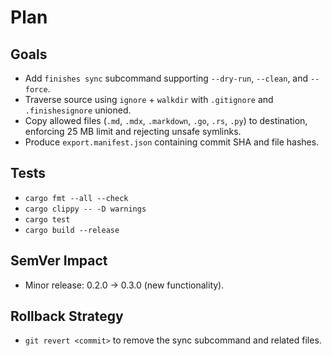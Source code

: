 # Plan

## Goals
- Add `finishes sync` subcommand supporting `--dry-run`, `--clean`, and `--force`.
- Traverse source using `ignore` + `walkdir` with `.gitignore` and `.finishesignore` unioned.
- Copy allowed files (`.md`, `.mdx`, `.markdown`, `.go`, `.rs`, `.py`) to destination, enforcing 25 MB limit and rejecting unsafe symlinks.
- Produce `export.manifest.json` containing commit SHA and file hashes.

## Tests
- `cargo fmt --all --check`
- `cargo clippy -- -D warnings`
- `cargo test`
- `cargo build --release`

## SemVer Impact
- Minor release: 0.2.0 → 0.3.0 (new functionality).

## Rollback Strategy
- `git revert <commit>` to remove the sync subcommand and related files.
